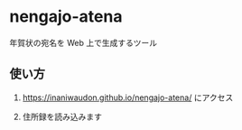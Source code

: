 # nengajo-atena

年賀状の宛名を Web 上で生成するツール

## 使い方

1. https://inaniwaudon.github.io/nengajo-atena/ にアクセス

2. 住所録を読み込みます

